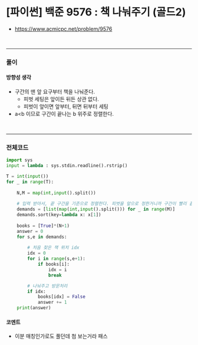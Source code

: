 # **\[파이썬\] 백준 9576 : 책 나눠주기 (골드2)**
* https://www.acmicpc.net/problem/9576
<br>


---

### **풀이**

#### **방향성 생각**
* 구간의 맨 앞 요구부터 책을 나눠준다.
  * 피벗 세팅은 앞이든 뒤든 상관 없다.
  * 피벗이 앞이면 앞부터, 뒤면 뒤부터 세팅
* a<b 이므로 구간이 끝나는 b 위주로 정렬한다.

<br>

---

### **전체코드**
```python
import sys
input = lambda : sys.stdin.readline().rstrip()

T = int(input())
for _ in range(T):
    
    N,M = map(int,input().split())
    
    # 입력 받아서, 끝 구간을 기준으로 정렬한다. 피벗을 앞으로 정한거니까 구간이 빨리 끝나는 사람부터 처리하기
    demands = [list(map(int,input().split())) for _ in range(M)]
    demands.sort(key=lambda x: x[1])
    
    books = [True]*(N+1)
    answer = 0
    for s,e in demands:
        
        # 처음 찾은 책 위치 idx
        idx = 0
        for i in range(s,e+1):
            if books[i]:
                idx = i
                break

        # 나눠주고 방문처리
        if idx:
            books[idx] = False
            answer += 1
    print(answer)
```

#### **코멘트**

* 이분 매칭인가로도 풀던데 첨 보는거라 패스